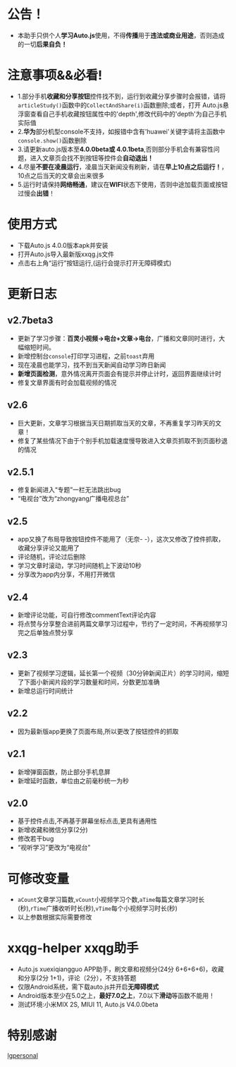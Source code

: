 # 公告！
* 本助手只供个人**学习Auto.js**使用，不得**传播**用于**违法或商业用途**，否则造成的一切**后果自负！**

# 注意事项&&必看!
* 1.部分手机**收藏和分享按钮**控件找不到，运行到收藏分享步骤时会报错，请将`articleStudy()`函数中的`CollectAndShare(i)`函数删除;或者，打开   Auto.js悬浮窗查看自己手机收藏按钮属性中的'depth',修改代码中的'depth'为自己手机实际值
* 2.**华为**部分机型console不支持，如报错中含有'huawei'关键字请将主函数中`console.show()`函数删除
* 3.请更新auto.js版本至**4.0.0beta或 4.0.1beta**,否则部分手机会有兼容性问题，进入文章页会找不到按钮等控件会**自动退出！**
* 4.尽量**不要在凌晨运行**，凌晨当天新闻没有刷新，请在**早上10点之后运行！**，10点之后当天的文章会出来很多
* 5.运行时请保持**网络畅通**，建议在**WIFI**状态下使用，否则中途加载页面或按钮过慢会**出错**！

# 使用方式 
* 下载Auto.js 4.0.0版本apk并安装
* 打开Auto.js导入最新版xxqg.js文件
* 点击右上角“运行”按钮运行,(运行会提示打开无障碍模式)

# 更新日志
## v2.7beta3
* 更新了学习步骤：**百灵小视频->电台+文章->电台**，广播和文章同时进行，大幅缩短时间。
* 新增控制台`console`打印学习进程，之前`toast`弃用
* 现在凌晨也能学习，找不到当天新闻自动学习昨日新闻
* **新增页面检测**，意外情况离开页面会有提示并停止计时，返回界面继续计时
* 修复文章界面有时会加载视频的情况

## v2.6
* 巨大更新，文章学习根据当天日期抓取当天的文章，不再重复学习昨天的文章！
* 修复了某些情况下由于个别手机加载速度慢导致进入文章页抓取不到页面秒退的情况

## v2.5.1
* 修复新闻进入“专题”一栏无法跳出bug
* “电视台”改为“zhongyang广播电视总台”

## v2.5
* app又换了布局导致按钮控件不能用了（无奈- -），这次又修改了控件抓取，收藏分享评论又能用了
* 评论随机，评论过后删除
* 学习文章时滚动，学习时间随机上下波动10秒
* 分享改为app内分享，不用打开微信

## v2.4
* 新增评论功能，可自行修改commentText评论内容
* 将点赞与分享整合进前两篇文章学习过程中，节约了一定时间，不再视频学习完之后单独点赞分享

## v2.3
* 更新了视频学习逻辑，延长第一个视频（30分钟新闻正片）的学习时间，缩短了下面小新闻片段的学习数量和时间，分数更加准确
* 新增总运行时间统计

## v2.2
* 因为最新版app更换了页面布局,所以更改了按钮控件的抓取

## v2.1
* 新增弹窗函数，防止部分手机息屏
* 新增延时函数，单位由之前毫秒统一为秒

## v2.0
* 基于控件点击,不再基于屏幕坐标点击,更具有通用性
* 新增收藏和微信分享(2分)
* 修改若干bug
* “视听学习”更改为“电视台”

# 可修改变量
* `aCount`文章学习篇数,`vCount`小视频学习个数,`aTime`每篇文章学习时长(秒),`rTime`广播收听时长(秒),`vTime`每个小视频学习时长(秒) 
* 以上参数根据实际需要修改

# xxqg-helper xxqg助手
* Auto.js xuexiqiangguo APP助手，刷文章和视频分(24分 6+6+6+6)，收藏和分享(2分 1+1)，评论（2分），不支持答题
* 仅限Android系统，需下载auto.js并开启**无障碍模式**
* Android版本至少在5.0之上，**最好7.0之上**，7.0以下**滑动**等函数不能用！
* 测试环境:小米MIX 2S, MIUI 11, Auto.js V4.0.0beta

# 特别感谢
[lgpersonal](https://github.com/lgpersonal/LazyStudy)
